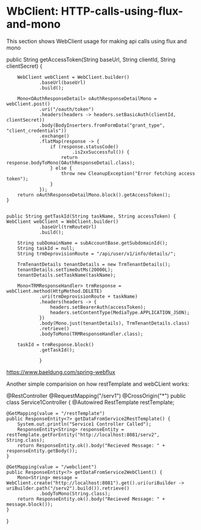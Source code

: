 # WbClient: HTTP-calls-using-flux-and-mono
This section shows WebClient usage for making api calls using flux and mono


public String getAccessToken(String baseUrl, String clientId, String clientSecret) {

        WebClient webClient = WebClient.builder()
                .baseUrl(baseUrl)
                .build();

        Mono<OAuthResponseDetail> oAuthResponseDetailMono = webClient.post()
                .uri("/oauth/token")
                .headers(headers -> headers.setBasicAuth(clientId, clientSecret))
                .body(BodyInserters.fromFormData("grant_type", "client_credentials"))
                .exchange()
                .flatMap(response -> {
                    if (response.statusCode()
                            .is2xxSuccessful()) {
                        return response.bodyToMono(OAuthResponseDetail.class);
                    } else {
                        throw new CleanupException("Error fetching access token");
                    }
                });
        return oAuthResponseDetailMono.block().getAccessToken();
    }
    
    
    public String getTaskId(String taskName, String accessToken) {
    WebClient webClient = WebClient.builder()
                .baseUrl(trmRouteUrl)
                .build();

        String subDomainName = subAccountBase.getSubdomainId();
        String taskId = null;
        String trmDeprovisionRoute = "/api/user/v1/info/details/";

        TrmTenantDetails tenantDetails = new TrmTenantDetails();
        tenantDetails.setTimeOutMs(20000L);
        tenantDetails.setTaskName(taskName);

        Mono<TRMResponseHandler> trmResponse = webClient.method(HttpMethod.DELETE)
                .uri(trmDeprovisionRoute + taskName)
                .headers(headers -> {
                    headers.setBearerAuth(accessToken);
                    headers.setContentType(MediaType.APPLICATION_JSON);
                })
                .body(Mono.just(tenantDetails), TrmTenantDetails.class)
                .retrieve()
                .bodyToMono(TRMResponseHandler.class);

        taskId = trmResponse.block()
                .getTaskId();
                
                }

https://www.baeldung.com/spring-webflux <br/>

Another simple comparision on how restTemplate and webCLient works:

@RestController
@RequestMapping("/serv1")
@CrossOrigin("*")
public class Service1Controller {
	@Autowired
	RestTemplate restTemplate;

	@GetMapping(value = "/restTemplate")
	public ResponseEntity<?> getDataFromService2RestTemplate() {
		System.out.println("Service1 Controller Called");
		ResponseEntity<String> responseEntity = restTemplate.getForEntity("http://localhost:8081/serv2", String.class);
		return ResponseEntity.ok().body("Recieved Message: " + responseEntity.getBody());
	}

	@GetMapping(value = "/webclient")
	public ResponseEntity<?> getDataFromService2WebClient() {
		Mono<String> message = WebClient.create("http://localhost:8081").get().uri(uriBuilder -> uriBuilder.path("/serv2").build()).retrieve()
				.bodyToMono(String.class);
		return ResponseEntity.ok().body("Recieved Message: " + message.block());
	}
}
